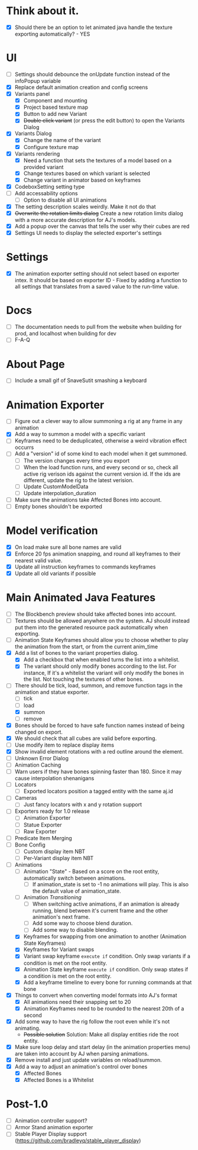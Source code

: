 # Think about it.
- [x] Should there be an option to let animated java handle the texture exporting automatically? - YES

# UI
- [ ] Settings should debounce the onUpdate function instead of the infoPopup variable
- [x] Replace default animation creation and config screens
- [x] Variants panel
    - [x] Component and mounting
    - [x] Project based texture map
    - [x] Button to add new Variant
    - [x] ~~Double click variant~~ (or press the edit button) to open the Variants Dialog
- [x] Variants Dialog
    - [x] Change the name of the variant
    - [x] Configure texture map
- [x] Variants rendering
    - [x] Need a function that sets the textures of a model based on a provided variant
    - [x] Change textures based on which variant is selected
    - [x] Change variant in animator based on keyframes
- [x] CodeboxSetting setting type
- [ ] Add accessability options
    - [ ] Option to disable all UI animations
- [x] The setting description scales weirdly. Make it not do that
- [x] ~~Overwrite the rotation limits dialog~~ Create a new rotation limits dialog with a more accurate description for AJ's models.
- [x] Add a popup over the canvas that tells the user why their cubes are red
- [x] Settings UI needs to display the selected exporter's settings

# Settings
- [x] The animation exporter setting should not select based on exporter intex. It should be based on exporter ID - Fixed by adding a function to all settings that translates from a saved value to the run-time value.

# Docs
- [ ] The documentation needs to pull from the website when building for prod, and localhost when building for dev
- [ ] F-A-Q

# About Page
- [ ] Include a small gif of SnaveSutit smashing a keyboard

# Animation Exporter
- [ ] Figure out a clever way to allow summoning a rig at any frame in any animation
- [x] Add a way to summon a model with a specific variant
- [ ] Keyframes need to be deduplicated, otherwise a weird vibration effect occurrs
- [ ] Add a "version" id of some kind to each model when it get summoned.
    - [ ] The version changes every time you export
    - [ ] When the load function runs, and every second or so, check all active rig verison ids against the current version id. If the ids are different, update the rig to the latest verision.
    - [ ] Update CustomModelData
    - [ ] Update interpolation_duration
- [ ] Make sure the animations take Affected Bones into account.
- [ ] Empty bones shouldn't be exported

# Model verification
- [x] On load make sure all bone names are valid
- [x] Enforce 20 fps animation snapping, and round all keyframes to their nearest valid value.
- [x] Update all instruction keyframes to commands keyframes
- [x] Update all old variants if possible

# Main Animated Java Features
- [ ] The Blockbench preview should take affected bones into account.
- [ ] Textures should be allowed anywhere on the system. AJ should instead put them into the generated resource pack automatically when exporting.
- [ ] Animation State Keyframes should allow you to choose whether to play the animation from the start, or from the current anim_time
- [x] Add a list of bones to the variant properties dialog.
    - [x] Add a checkbox that when enabled turns the list into a whitelist.
    - [x] The variant should only modify bones according to the list. For instance, If it's a whitelist the variant will only modify the bones in the list. Not touching the textures of other bones.
- [ ] There should be tick, load, summon, and remove function tags in the animation and statue exporter.
    - [ ] tick
    - [ ] load
    - [x] summon
    - [ ] remove
- [x] Bones should be forced to have safe function names instead of being changed on export.
- [x] We should check that all cubes are valid before exporting.
- [ ] Use modify item to replace display items
- [x] Show invalid element rotations with a red outline around the element.
- [ ] Unknown Error Dialog
- [ ] Animation Caching
- [ ] Warn users if they have bones spinning faster than 180. Since it may cause interpolation shenanigans
- [ ] Locators
    - [ ] Exported locators position a tagged entity with the same aj.id
- [ ] Cameras
    - [ ] Just fancy locators with x and y rotation support
- [ ] Exporters ready for 1.0 release
    - [ ] Animation Exporter
    - [ ] Statue Exporter
    - [ ] Raw Exporter
- [ ] Predicate Item Merging
- [ ] Bone Config
    - [ ] Custom display item NBT
    - [ ] Per-Variant display item NBT
- [ ] Animations
    - [ ] Animation "State" - Based on a score on the root entity, automatically switch between animations.
        - [ ] If animation_state is set to -1 no animations will play. This is also the default value of animation_state.
    - [ ] Animation *Transitioning*
        - [ ] When switching active animations, if an animation is already running, blend between it's current frame and the other animation's next frame.
        - [ ] Add some way to choose blend duration.
        - [ ] Add some way to disable blending.
    - [x] Keyframes for swapping from one animation to another (Animation State Keyframes)
    - [x] Keyframes for Variant swaps
    - [x] Variant swap keyframe `execute if` condition. Only swap variants if a condition is met on the root entity.
    - [x] Animation State keyframe `execute if` condition. Only swap states if a condition is met on the root entity.
    - [x] Add a keyframe timeline to every bone for running commands at that bone
- [x] Things to convert when converting model formats into AJ's format
    - [x] All animations need their snapping set to 20
    - [x] Animation Keyframes need to be rounded to the nearest 20th of a second
- [x] Add some way to have the rig follow the root even while it's not animating.
    - ~~Possible solution~~ Solution: Make all display entities ride the root entity.
- [x] Make sure loop delay and start delay (in the animation properties menu) are taken into account by AJ when parsing animations.
- [x] Remove install and just update variables on reload/summon.
- [x] Add a way to adjust an animation's control over bones
    - [x] Affected Bones
    - [x] Affected Bones is a Whitelist

# Post-1.0
- [ ] Animation controller support?
- [ ] Armor Stand animation exporter
- [ ] Stable Player Display support (https://github.com/bradleyq/stable_player_display)